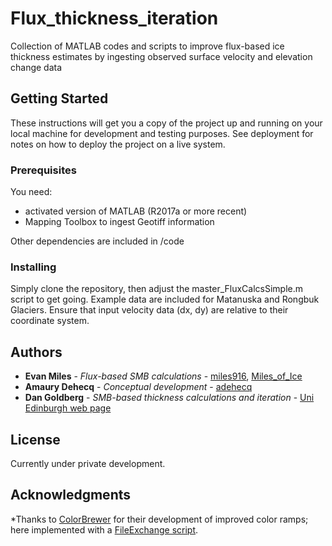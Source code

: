 # Flux_thickness_iteration
Collection of MATLAB codes and scripts to improve flux-based ice thickness estimates by ingesting observed surface velocity and elevation change data

## Getting Started

These instructions will get you a copy of the project up and running on your local machine for development and testing purposes. See deployment for notes on how to deploy the project on a live system.

### Prerequisites

You need:
 - activated version of MATLAB (R2017a or more recent)
 - Mapping Toolbox to ingest Geotiff information

Other dependencies are included in /code

### Installing

Simply clone the repository, then adjust the master_FluxCalcsSimple.m script to get going. Example data are included for Matanuska and Rongbuk Glaciers. Ensure that input velocity data (dx, dy) are relative to their coordinate system.

## Authors

* **Evan Miles** - *Flux-based SMB calculations* - [miles916](https://github.com/miles916), [Miles_of_Ice](https://twitter.com/Miles_of_Ice)
* **Amaury Dehecq** - *Conceptual development* - [adehecq](https://github.com/adehecq)
* **Dan Goldberg** - *SMB-based thickness calculations and iteration* - [Uni Edinburgh web page](https://www.geos.ed.ac.uk/homes/dgoldber)

## License

Currently under private development.

## Acknowledgments
*Thanks to [ColorBrewer](http://colorbrewer2.org/#type=sequential&scheme=BuGn&n=3) for their development of improved color ramps; here implemented with a [FileExchange script](https://ch.mathworks.com/matlabcentral/fileexchange/34087-cbrewer-colorbrewer-schemes-for-matlab).
